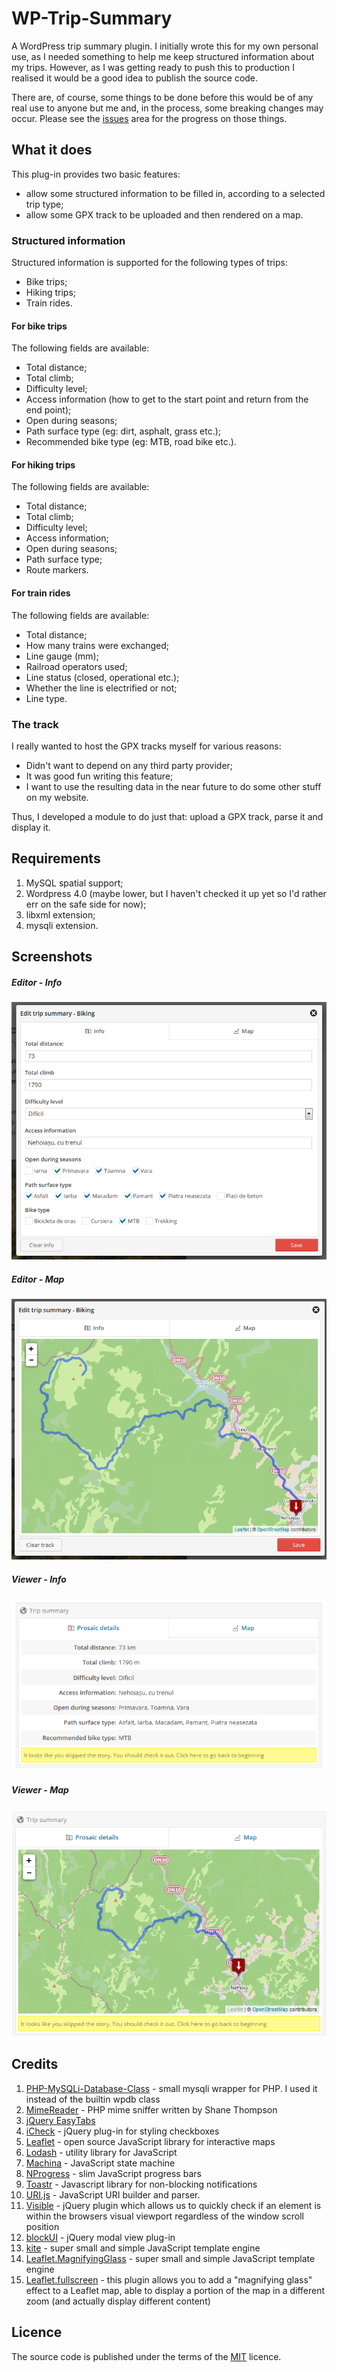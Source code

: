 WP-Trip-Summary
===============
A WordPress trip summary plugin. I initially wrote this for my own personal use, as I needed something to help me keep structured information about my trips.
However, as I was getting ready to push this to production I realised it would be a good idea to publish the source code.

There are, of course, some things to be done before this would be of any real use to anyone but me and, in the process, some breaking changes may occur.
Please see the [issues](https://github.com/alexboia/WP-Trip-Summary/issues) area for the progress on those things.

## What it does
This plug-in provides two basic features:
- allow some structured information to be filled in, according to a selected trip type;
- allow some GPX track to be uploaded and then rendered on a map.

### Structured information
Structured information is supported for the following types of trips:
- Bike trips;
- Hiking trips;
- Train rides.

#### For bike trips
The following fields are available:
- Total distance;
- Total climb;
- Difficulty level;
- Access information (how to get to the start point and return from the end point);
- Open during seasons;
- Path surface type (eg: dirt, asphalt, grass etc.);
- Recommended bike type (eg: MTB, road bike etc.).

#### For hiking trips
The following fields are available:
- Total distance;
- Total climb;
- Difficulty level;
- Access information;
- Open during seasons;
- Path surface type;
- Route markers.

#### For train rides
The following fields are available:
- Total distance;
- How many trains were exchanged;
- Line gauge (mm);
- Railroad operators used;
- Line status (closed, operational etc.);
- Whether the line is electrified or not;
- Line type.

### The track
I really wanted to host the GPX tracks myself for various reasons:
- Didn't want to depend on any third party provider;
- It was good fun writing this feature;
- I want to use the resulting data in the near future to do some other stuff on my website.

Thus, I developed a module to do just that: upload a GPX track, parse it and display it.

## Requirements
1. MySQL spatial support;
2. Wordpress 4.0 (maybe lower, but I haven't checked it up yet so I'd rather err on the safe side for now);
3. libxml extension;
4. mysqli extension.

## Screenshots
##### Editor - Info
![Editor - Info](/screenshots/E1.png?raw=true)

##### Editor - Map
![Editor - Map](/screenshots/E2.png?raw=true)

##### Viewer - Info
![Viewer - Info](/screenshots/V1.png?raw=true)

##### Viewer - Map
![Viewer - Map](/screenshots/V2.png?raw=true)

## Credits
1. [PHP-MySQLi-Database-Class](https://github.com/joshcam/PHP-MySQLi-Database-Class) - small mysqli wrapper for PHP. I used it instead of the builtin wpdb class
2. [MimeReader](http://social-library.org/) - PHP mime sniffer written by Shane Thompson
3. [jQuery EasyTabs](https://github.com/JangoSteve/jQuery-EasyTabs)
4. [iCheck](https://github.com/fronteed/iCheck) - jQuery plug-in for styling checkboxes
5. [Leaflet](https://github.com/Leaflet/Leaflet) - open source JavaScript library for interactive maps
6. [Lodash](https://github.com/lodash/lodash) - utility library for JavaScript
7. [Machina](https://github.com/ifandelse/machina.js/tree/master) - JavaScript state machine
8. [NProgress](https://github.com/rstacruz/nprogress) - slim JavaScript progress bars
9. [Toastr](https://github.com/CodeSeven/toastr) - Javascript library for non-blocking notifications
10. [URI.js](https://github.com/medialize/URI.js) - JavaScript URI builder and parser.
11. [Visible](https://github.com/teamdf/jquery-visible) - jQuery plugin which allows us to quickly check if an element is within the browsers visual viewport regardless of the window scroll position
12. [blockUI](https://github.com/malsup/blockui/) - jQuery modal view plug-in
13. [kite](http://code.google.com/p/kite/) - super small and simple JavaScript template engine
14. [Leaflet.MagnifyingGlass](https://github.com/bbecquet/Leaflet.MagnifyingGlass) - super small and simple JavaScript template engine
15. [Leaflet.fullscreen](https://github.com/Leaflet/Leaflet.fullscreen) - this plugin allows you to add a "magnifying glass" effect to a Leaflet map, able to display a portion of the map in a different zoom (and actually display different content)

## Licence
The source code is published under the terms of the [MIT](http://opensource.org/licenses/MIT) licence.
